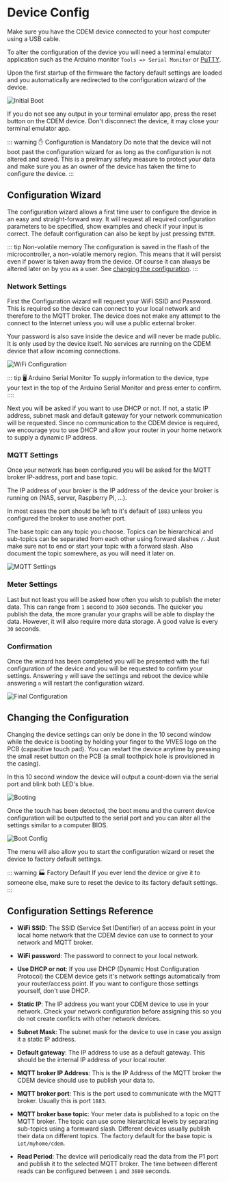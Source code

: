 # Device Config

Make sure you have the CDEM device connected to your host computer using a USB cable.

To alter the configuration of the device you will need a terminal emulator application such as the Arduino monitor `Tools => Serial Monitor` or [PuTTY](https://www.putty.org/).

Upon the first startup of the firmware the factory default settings are loaded and you automatically are redirected to the configuration wizard of the device.

![Initial Boot](./images/initial_boot.png)

If you do not see any output in your terminal emulator app, press the reset button on the CDEM device. Don't disconnect the device, it may close your terminal emulator app.

::: warning ✋ Configuration is Mandatory
Do note that the device will not boot past the configuration wizard for as long as the configuration is not altered and saved. This is a prelimary safety measure to protect your data and make sure you as an owner of the device has taken the time to configure the device.
:::

## Configuration Wizard

The configuration wizard allows a first time user to configure the device in an easy and straight-forward way. It will request all required configuration parameters to be specified, show examples and check if your input is correct. The default configuration can also be kept by just pressing `ENTER`.

::: tip Non-volatile memory
The configuration is saved in the flash of the microcontroller, a non-volatile memory region. This means that it will persist even if power is taken away from the device. Of course it can always be altered later on by you as a user. See [changing the configuration](#changing-the-configuration).
:::

### Network Settings

First the Configuration wizard will request your WiFi SSID and Password. This is required so the device can connect to your local network and therefore to the MQTT broker. The device does not make any attempt to the connect to the Internet unless you will use a public external broker.

Your password is also save inside the device and will never be made public. It is only used by the device itself. No services are running on the CDEM device that allow incoming connections.

![WiFi Configuration](./images/wifi.png)

::: tip 🖥 Arduino Serial Monitor
To supply information to the device, type your text in the top of the Arduino Serial Monitor and press enter to confirm.
::::

Next you will be asked if you want to use DHCP or not. If not, a static IP address, subnet mask and default gateway for your network communication will be requested. Since no communication to the CDEM device is required, we encourage you to use DHCP and allow your router in your home network to supply a dynamic IP address.

### MQTT Settings

Once your network has been configured you will be asked for the MQTT broker IP-address, port and base topic.

The IP address of your broker is the IP address of the device your broker is running on (NAS, server, Raspberry Pi, ...).

In most cases the port should be left to it's default of `1883` unless you configured the broker to use another port.

The base topic can any topic you choose. Topics can be hierarchical and sub-topics can be separated from each other using forward slashes `/`. Just make sure not to end or start your topic with a forward slash. Also document the topic somewhere, as you will need it later on.

![MQTT Settings](./images/mqtt_settings.png)

### Meter Settings

Last but not least you will be asked how often you wish to publish the meter data. This can range from `1` second to `3600` seconds. The quicker you publish the data, the more granular your graphs will be able to display the data. However, it will also require more data storage. A good value is every `30` seconds.

### Confirmation

Once the wizard has been completed you will be presented with the full configuration of the device and you will be requested to confirm your settings. Answering `y` will save the settings and reboot the device while answering `n` will restart the configuration wizard.

![Final Configuration](./images/final_config.png)

## Changing the Configuration

Changing the device settings can only be done in the 10 second window while the device is booting by holding your finger to the VIVES logo on the PCB (capacitive touch pad). You can restart the device anytime by pressing the small reset button on the PCB (a small toothpick hole is provisioned in the casing).

In this 10 second window the device will output a count-down via the serial port and blink both LED's blue.

![Booting](./images/boot_config_window.png)

Once the touch has been detected, the boot menu and the current device configuration will be outputted to the serial port and you can alter all the settings similar to a computer BIOS.

![Boot Config](./images/boot_config.png)

The menu will also allow you to start the configuration wizard or reset the device to factory default settings.

::: warning 🏭 Factory Default
If you ever lend the device or give it to someone else, make sure to reset the device to its factory default settings.
:::

## Configuration Settings Reference

* **WiFi SSID**: The SSID (Service Set IDentifier) of an access point in your local home network that the CDEM device can use to connect to your network and MQTT broker.

* **WiFi password**: The password to connect to your local network.

* **Use DHCP or not**: If you use DHCP (Dynamic Host Configuration Protocol) the CDEM device gets it's network settings automatically from your router/access point. If you want to configure those settings yourself, don't use DHCP.

* **Static IP**: The IP address you want your CDEM device to use in your network. Check your network configuration before assigning this so you do not create conflicts with other network devices.

* **Subnet Mask**: The subnet mask for the device to use in case you assign it a static IP address.

* **Default gateway**: The IP address to use as a default gateway. This should be the internal IP address of your local router.

* **MQTT broker IP Address**: This is the IP Address of the MQTT broker the CDEM device should use to publish your data to.

* **MQTT broker port**: This is the port used to communicate with the MQTT broker. Usually this is port `1883`.

* **MQTT broker base topic**: Your meter data is published to a topic on the MQTT broker. The topic can use some hierarchical levels by separating sub-topics using a formward slash. Different devices usually publish their data on different topics. The factory default for the base topic is `iot/myhome/cdem`.

* **Read Period**: The device will periodically read the data from the P1 port and publish it to the selected MQTT broker. The time between different reads can be configured between `1` and `3600` seconds.
